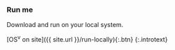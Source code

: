 ### Run me

Download and run on your local system.

[OS<sup>v</sup> on site]({{ site.url }}/run-locally){:.btn}
{:.introtext}

